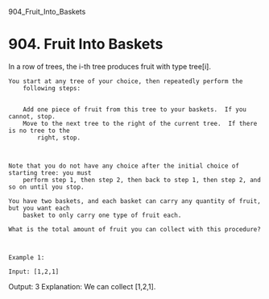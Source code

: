 904_Fruit_Into_Baskets
# 904. Fruit Into Baskets

In a row of trees, the i-th tree produces fruit with type tree[i].
    

    You start at any tree of your choice, then repeatedly perform the
        following steps:

    
        Add one piece of fruit from this tree to your baskets.  If you cannot, stop.
        Move to the next tree to the right of the current tree.  If there is no tree to the
            right, stop.
        
    

    Note that you do not have any choice after the initial choice of starting tree: you must
        perform step 1, then step 2, then back to step 1, then step 2, and so on until you stop.

    You have two baskets, and each basket can carry any quantity of fruit, but you want each
        basket to only carry one type of fruit each.

    What is the total amount of fruit you can collect with this procedure?

     

    Example 1:

    Input: [1,2,1]
Output: 3
Explanation: We can collect [1,2,1].